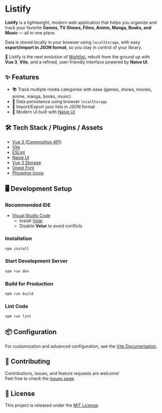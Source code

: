 # Listify  

**Listify** is a lightweight, modern web application that helps you organize and track your favorite **Games, TV Shows, Films, Anime, Manga, Books, and Music** — all in one place.  

Data is stored locally in your browser using `localStorage`, with easy **export/import in JSON format**, so you stay in control of your library.  

🚀 Listify is the next evolution of [Nightlist](https://github.com/nightrunner91/nightlist), rebuilt from the ground up with **Vue 3**, **Vite**, and a refined, user-friendly interface powered by **Naive UI**.  

## ✨ Features

- 📚 Track multiple media categories with ease (games, shows, movies, anime, manga, books, music)
- 💾 Data persistence using browser `localStorage`
- 🔄 Import/Export your lists in JSON format  
- 🎨 Modern UI built with [Naive UI](https://www.naiveui.com/en-US/)

## 🛠️ Tech Stack / Plugins / Assets

- [Vue 3 (Composition API)](https://vuejs.org/)
- [Vite](https://vitejs.dev/)
- [ESLint](https://eslint.org/) 
- [Naive UI](https://www.naiveui.com/en-US/)
- [Vue 3 Storage](https://github.com/aesoper101/vue3-storage) 
- [Onest Font](https://fonts.google.com/specimen/Onest)
- [Phosphor Icons](https://phosphoricons.com/)

## 🖥️ Development Setup

### Recommended IDE
- [Visual Studio Code](https://code.visualstudio.com/)  
  - Install [Volar](https://marketplace.visualstudio.com/items?itemName=Vue.volar)  
  - Disable **Vetur** to avoid conflicts  

### Installation

```sh
npm install
```

### Start Development Server

```sh
npm run dev
```

### Build for Production

```sh
npm run build
```

### Lint Code

```sh
npm run lint
```

## 📦 Configuration

For customization and advanced configuration, see the [Vite Documentation](https://vitejs.dev/config/).  

## 🤝 Contributing

Contributions, issues, and feature requests are welcome!  
Feel free to check the [issues page](../../issues).

## 📜 License

This project is released under the [MIT License](./LICENSE).  
